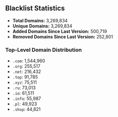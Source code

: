 ## Blacklist Statistics

- **Total Domains:** 3,269,834
- **Unique Domains:** 3,269,834
- **Added Domains Since Last Version:** 500,719
- **Removed Domains Since Last Version:** 252,801

### Top-Level Domain Distribution

-  `.com`: 1,544,960
-  `.org`: 255,517
-  `.net`: 216,432
-  `.top`: 91,785
-  `.xyz`: 75,511
-  `.ru`: 73,013
-  `.io`: 61,511
-  `.info`: 55,987
-  `.pl`: 49,923
-  `.shop`: 44,821
